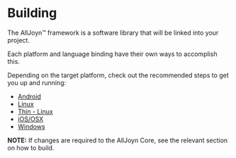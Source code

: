 # Building

The AllJoyn&trade; framework is a software library that will be linked into your project.

Each platform and language binding have their own ways to accomplish this.

Depending on the target platform, check out the recommended steps to get you up and running:
* [Android][android]
* [Linux][linux]
* [Thin - Linux][thin-linux]
* [iOS/OSX][ios-osx]
* [Windows][windows]

**NOTE:** If changes are required to the AllJoyn Core, see the relevant section on how to build.

[android]: /develop/building/android
[linux]: /develop/building/linux
[thin-linux]: /develop/building/thin-linux
[ios-osx]: /develop/building/ios-osx
[windows]: /develop/building/windows
